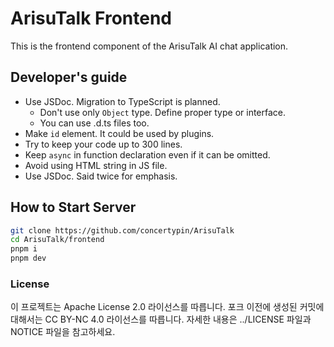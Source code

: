 # ArisuTalk Frontend

This is the frontend component of the ArisuTalk AI chat application.

## Developer's guide
- Use JSDoc. Migration to TypeScript is planned.
  - Don't use only `Object` type. Define proper type or interface.
  - You can use .d.ts files too.
- Make `id` element. It could be used by plugins.
- Try to keep your code up to 300 lines.
- Keep `async` in function declaration even if it can be omitted.
- Avoid using HTML string in JS file.
- Use JSDoc. Said twice for emphasis.

## How to Start Server

```bash
git clone https://github.com/concertypin/ArisuTalk
cd ArisuTalk/frontend
pnpm i
pnpm dev
```

### License
이 프로젝트는 Apache License 2.0 라이선스를 따릅니다. 포크 이전에 생성된 커밋에 대해서는 CC BY-NC 4.0 라이선스를 따릅니다.
자세한 내용은 ../LICENSE 파일과 NOTICE 파일을 참고하세요.
